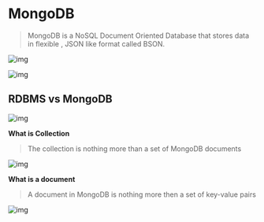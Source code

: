 # MongoDB

> MongoDB is a NoSQL Document Oriented Database that stores data in flexible , JSON like format called BSON.

![img](https://lh7-rt.googleusercontent.com/slidesz/AGV_vUczZd50NtCV0zlXILlcdY4AT8v2_yxe-XLUo9KhR8DejG-9xt5Epbucv54iMWTwS77vvCOr0bzs7N7dYWq7HD53cMwgTD6oeFb_u2kANUNs5nT_Loe1q78GJsc9OVebVyhleInGvQ=s2048?key=hjL0CHzkErxVtJEza3ji-d9H)

![img](https://lh7-rt.googleusercontent.com/slidesz/AGV_vUccLkG9QTYwfEt7JPEL-HBgV-4LszyZvjUiMtAmSJ2UPWoA6ZCd9eRM3szJA1iKRPBC15JAHeG7AiulzHylpKqqQRp3zQGxZrqWuKB6auuFj9Xrvh0YX96ThvCWAxLXQ-9EO_BFCw=s2048?key=hjL0CHzkErxVtJEza3ji-d9H)

## RDBMS vs MongoDB

![img](https://lh7-rt.googleusercontent.com/slidesz/AGV_vUe1Hob76gdETiIZ3BKhNQfgvewhrYDswPRDTWGLyVM0oZaFd9k-EP27AMjMkjDSYjdY6rLiSQFAV-cYSKPc8yUfc6WcOTY6PIFKEa8rb0EnxpYqSAESbP-Msq_3SU20JtbR0ADB=s2048?key=hjL0CHzkErxVtJEza3ji-d9H)



**What is Collection**

> The collection is nothing more than a set of MongoDB documents

![img](https://lh7-rt.googleusercontent.com/slidesz/AGV_vUcLqNCIwNmDcyZ5mpSMLcZ0iNSr1nhUzxjMV5a1JWY3Sf0_WOf-xr9zAl5OUYE5PJVpGiAF5GDHmJRa4p7c2n31FbRhYH0H2_CcDhpv08mf1Srp5GzDrLPG7AjaWZtwpJWe6WPH=s2048?key=hjL0CHzkErxVtJEza3ji-d9H)

**What is a document**

> A document in MongoDB is nothing more then a set of key-value pairs

![img](https://lh7-rt.googleusercontent.com/slidesz/AGV_vUcGB31JWmI_OcQ90iLMn-7wKDaif6oiit4p5VkDfgYTiQ8nyoyFbb1XBl4RBVobupT8UAoul729iZTA37A8Ksrk7PNxuv0Vw2zdHzMgBpfp4D9ZkirrFj5qkh_dH3TeIGfMUzL5GA=s2048?key=hjL0CHzkErxVtJEza3ji-d9H)

